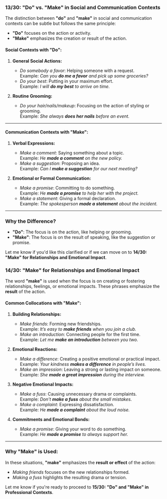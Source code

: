 ### **13/30: "Do" vs. "Make" in Social and Communication Contexts**

The distinction between **"do"** and **"make"** in social and communication contexts can be subtle but follows the same principle:

- **"Do"** focuses on the action or activity.
- **"Make"** emphasizes the creation or result of the action.

#### Social Contexts with "Do":

1. **General Social Actions:**
    
    - _Do somebody a favor_: Helping someone with a request.  
        Example: _Can you **do me a favor** and pick up some groceries?_
    - _Do your best_: Putting in your maximum effort.  
        Example: _I will **do my best** to arrive on time._
2. **Routine Grooming:**
    
    - _Do your hair/nails/makeup_: Focusing on the action of styling or grooming.  
        Example: _She always **does her nails** before an event._

---

#### Communication Contexts with "Make":

1. **Verbal Expressions:**
    
    - _Make a comment_: Saying something about a topic.  
        Example: _He **made a comment** on the new policy._
    - _Make a suggestion_: Proposing an idea.  
        Example: _Can I **make a suggestion** for our next meeting?_
2. **Emotional or Formal Communication:**
    
    - _Make a promise_: Committing to do something.  
        Example: _He **made a promise** to help her with the project._
    - _Make a statement_: Giving a formal declaration.  
        Example: _The spokesperson **made a statement** about the incident._

---

### Why the Difference?

- **"Do"**: The focus is on the action, like helping or grooming.
- **"Make"**: The focus is on the result of speaking, like the suggestion or promise.

Let me know if you'd like this clarified or if we can move on to **14/30: "Make" for Relationships and Emotional Impact**.

### **14/30: "Make" for Relationships and Emotional Impact**

The word **"make"** is used when the focus is on creating or fostering relationships, feelings, or emotional impacts. These phrases emphasize the **result** of the action.

#### Common Collocations with "Make":

1. **Building Relationships:**
    
    - _Make friends_: Forming new friendships.  
        Example: _It’s easy to **make friends** when you join a club._
    - _Make an introduction_: Connecting people for the first time.  
        Example: _Let me **make an introduction** between you two._
2. **Emotional Reactions:**
    
    - _Make a difference_: Creating a positive emotional or practical impact.  
        Example: _Your kindness **makes a difference** in people’s lives._
    - _Make an impression_: Leaving a strong or lasting impact on someone.  
        Example: _She **made a great impression** during the interview._
3. **Negative Emotional Impacts:**
    
    - _Make a fuss_: Causing unnecessary drama or complaints.  
        Example: _Don’t **make a fuss** about the small mistakes._
    - _Make a complaint_: Expressing dissatisfaction.  
        Example: _He **made a complaint** about the loud noise._
4. **Commitments and Emotional Bonds:**
    
    - _Make a promise_: Giving your word to do something.  
        Example: _He **made a promise** to always support her._

---

### Why "Make" is Used:

In these situations, **"make"** emphasizes the **result or effect** of the action:

- _Making friends_ focuses on the new relationships formed.
- _Making a fuss_ highlights the resulting drama or tension.

Let me know if you're ready to proceed to **15/30: "Do" and "Make" in Professional Contexts**.